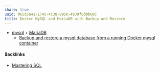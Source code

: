 ```yaml
---
share: true
uuid: 065d3a41-1745-4c38-8950-4939f0d0b606
title: Docker MySQL and MariaDB with Backup and Restore
---
```

* [mysql](/eb0ceca1-6515-43d6-8020-4adc2679452f) + [MariaDB](/516a32f4-7b77-480a-80fd-670f510dde75)
	* [Backup and restore a mysql database from a running Docker mysql container](https://gist.github.com/spalladino/6d981f7b33f6e0afe6bb)


#### Backlinks

* [Mastering SQL](/fa961bbf-f992-45c2-99d4-8ff4d5a1d4a1)